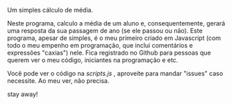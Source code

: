 Um simples cálculo de média.

Neste programa, calculo a média de um aluno e, consequentemente, gerará uma resposta da sua passagem de ano (se ele passou ou não).
Este programa, apesar de simples, é o meu primeiro criado em Javascript (com todo o meu empenho em programação, que inclui comentários e expressões "caxias") nele.
Fica registrado no Github para pessoas que querem ver o meu código, iniciantes na programação e etc.

Você pode ver o código na <i> scripts.js </i>, aproveite para mandar "issues" caso necessite. Ao meu ver, não precisa.

stay away!
